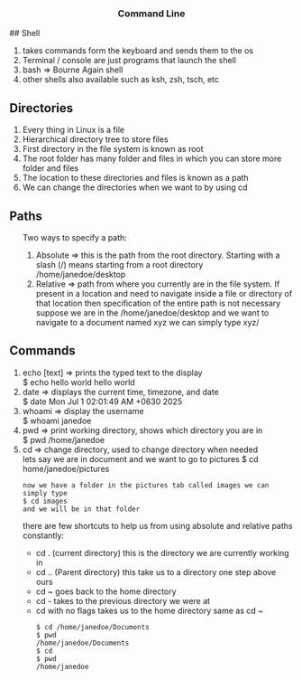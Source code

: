 <center> <h3>Command Line </h3></center>
## Shell
<ol>
<li>takes commands form the keyboard and sends them to the os</li>
<li>Terminal / console are just programs that launch the shell</li>
<li>bash => Bourne Again shell</li>
<li>other shells also available such as ksh, zsh, tsch, etc</li>
</ol>

## Directories
<ol>
<li>Every thing in Linux is a file</li>
<li>Hierarchical directory tree to store files</li>
<li>First directory in the file system is known as root</li>
<li> The root folder has many folder and files in which you can store more folder and files</li>
<li>The location to these directories and files is known as a path </li>
<li> We can change the directories when we want to by using cd </li>
</ol>

## Paths
<ol>
Two ways to specify a path:

<ol>
<li>Absolute => this is the path from the root directory. Starting with a slash (/) means starting from a root directory</li>
	/home/janedoe/desktop
<li>Relative => path from where you currently are in the file system. If present in a location and need to navigate inside a file or directory of that location then specification of the entire path is not necessary</li>
	suppose we are in the /home/janedoe/desktop and we want to navigate to a document named xyz 
	we can simply type xyz/ 
</ol>
</ol>

## Commands
<ol>
<li>echo [text] => prints the typed text to the display</li>
	$ echo hello world
	hello world

<li>date => displays the current time, timezone, and date</li>
	$ date
	Mon Jul  1 02:01:49 AM +0630 2025

<li>whoami => display the username </li>
	$ whoami
	janedoe

<li>pwd => print working directory, shows which directory you are in</li>
	$ pwd
	/home/janedoe

<li>cd => change directory, used to change directory when needed</li>
	lets say we are in document and we want to go to pictures
	$ cd home/janedoe/pictures
	
	now we have a folder in the pictures tab called images we can simply type
	$ cd images
	and we will be in that folder

there are few shortcuts to help us from using absolute and relative paths constantly:
<ul>
<li>cd . (current directory) this is the directory we are currently working in
</li>
<li>
cd .. (Parent directory) this take us to a directory one step above ours
</li>
<li>
cd ~ goes back to the home directory
</li>
<li>
cd - takes to the previous directory we were at
</li>
<li>cd with no flags takes us to the home directory same as cd ~

	$ cd /home/janedoe/Documents
	$ pwd
	/home/janedoe/Documents
	$ cd
	$ pwd
	/home/janedoe
</ul> 
</ol>